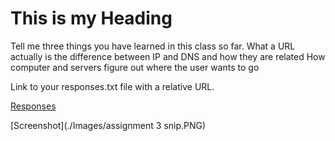 #  This is my Heading

Tell me three things you have learned in this class so far.
What a URL actually is
the difference between IP and DNS and how they are related
How computer and servers figure out where the user wants to go

Link to your responses.txt file with a relative URL.

[Responses](./responses.txt)

[Screenshot](./Images/assignment 3 snip.PNG)

